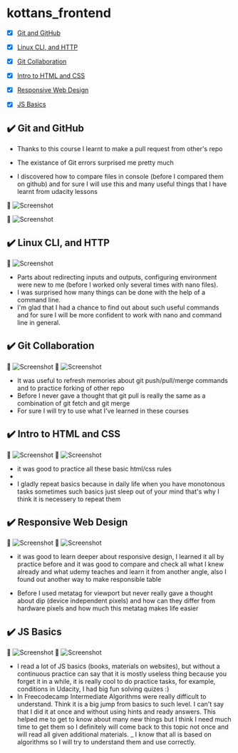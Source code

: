 # kottans_frontend

- [x] [Git and GitHub](https://github.com/earthaddicted/kottans_frontend/blob/master/README.md#heavy_check_mark-git-and-github)
- [x] [Linux CLI, and HTTP](https://github.com/earthaddicted/kottans_frontend/blob/master/README.md#heavy_check_mark-linux-cli-and-http)
- [x] [Git Collaboration](https://github.com/earthaddicted/kottans_frontend/blob/master/README.md#heavy_check_mark-git-collaboration)

- [x] [Intro to HTML and CSS](https://github.com/earthaddicted/kottans_frontend#heavy_check_mark-intro-to-html-and-css)
- [x] [Responsive Web Design](https://github.com/earthaddicted/kottans_frontend#heavy_check_mark-responsive-web-design)
- [x] [JS Basics](https://github.com/earthaddicted/kottans_frontend#heavy_check_mark-js_basics)

## :heavy_check_mark: Git and GitHub

- Thanks to this course I learnt to make a pull request from other's repo

- The existance of Git errors surprised me pretty much

- I discovered how to compare files in console (before I compared them on github) and for sure I will use this and many useful  things that I have learnt from udacity lessons

:paperclip: ![Screenshot](task_0/udacity_task_0_git.png)

:paperclip: ![Screenshot](task_0/tryGithub_task_0_git.png)


## :heavy_check_mark: Linux CLI, and HTTP

:paperclip: ![Screenshot](task_linux_cli/LearnTheCommandLine|Codecademy.png)
- 	Parts about redirecting inputs and outputs, configuring environment were new to me (before I worked only several times with nano files).
-	I was surprised how many things can be done with the help of a command line.
-	I'm glad that I had a chance to find out about such useful commands and for sure I will be more confident to work with nano and command line in general.


## :heavy_check_mark: Git Collaboration

:paperclip: ![Screenshot](task_git_collaboration/GitHub&Collaboration-Udacity.jpg)
:paperclip: ![Screenshot](task_git_collaboration/VersionControlwithGit-Udacity.png)

- It was useful to refresh memories about git push/pull/merge commands and to practice forking of other repo
- Before I never gave a thought that git pull is really the same as a combination of git fetch and git merge
- For sure I will try to use what I've learned in these courses


## :heavy_check_mark: Intro to HTML and CSS

:paperclip: ![Screenshot](task_git_html_css_intro/IntrotoHTMLandCSS-Udacity.jpg)
:paperclip: ![Screenshot](task_git_html_css_intro/HTMLAcademy_HTML_CSS.jpg)

- it was good to practice all these basic html/css rules
-
- I gladly repeat basics because in daily life when you have monotonous tasks sometimes such basics just sleep out of your mind that's why I think it is necessery to repeat them


## :heavy_check_mark: Responsive Web Design

:paperclip: ![Screenshot](task_responsive_web_design/flexboxfroggy.jpg)
:paperclip: ![Screenshot](task_responsive_web_design/ResponsiveWebDesignFundamentals-Udacity.jpg)


- it was good to learn deeper about responsive design, I learned it all by practice before and it was good to compare and check all what I knew already and what udemy teaches and learn it from another angle,
also I found out another way to make responsible table

- Before I used metatag for viewport but never really gave a thought about dip (device independent pixels) and how can they differ from hardware pixels and how much this metatag makes life easier


## :heavy_check_mark: JS Basics
:paperclip: ![Screenshot](task_js_basics/IntrotoJavaScriptUdacity.jpg)
:paperclip: ![Screenshot](task_js_basics/freeCodeCampIntermAlgorithms.jpg)


- I read a lot of JS basics (books, materials on websites), but without a continuous practice can say that it is mostly useless thing because you forget it in a while, it is really cool to do practice tasks, for example, conditions in Udacity, I had big fun solving quizes :)
- In Freecodecamp Intermediate Algorithms were really difficult to understand. Think it is a big jump from basics to such level. I can't say that I did it at once and without using hints and ready answers. This helped me to get to know about many new things but I think I need much time to get them so I definitely will come back to this topic not once and will read all given additional materials.
_ I know that all is based on algorithms so I will try to understand them and use correctly.
